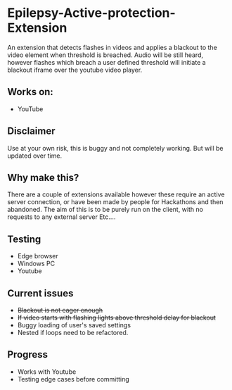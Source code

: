 # Epilepsy-Active-protection-Extension
An extension that detects flashes in videos and applies a blackout to the video element when threshold is breached. Audio will be still heard, however flashes which breach a user defined threshold will initiate a blackout iframe over the youtube video player. 

## Works on:
- YouTube

## Disclaimer
Use at your own risk, this is buggy and not completely working. But will be updated over time.

## Why make this?
There are a couple of extensions available however these require an active server connection, or have been made by people for Hackathons and then abandoned. The aim of this is to be purely run on the client, with no requests to any external server Etc....

## Testing 
- Edge browser
- Windows PC
- Youtube


## Current issues
- ~~Blackout is not eager enough~~
- ~~If video starts with flashing lights above threshold delay for blackout~~
- Buggy loading of user's saved settings
- Nested if loops need to be refactored. 

## Progress
- Works with Youtube 
- Testing edge cases before committing 
